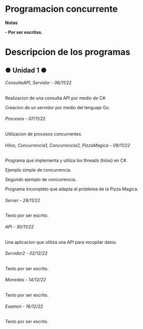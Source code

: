 # Programacion concurrente

<!----Notas---->
**Notas**

**- Por ser escritas.**
<!----Separador de las notas---->

<!----Directorio con descripcion de los programas---->
# Descripcion de los programas
## ● Unidad 1 ●
###### ConsultaAPI, Servidor - 06/11/22
Realizacion de una consulta API por medio de C#.

<!----Separador---->

Creacion de un servidor por medio del lenguaje Go.

<!----Separador---->

###### Procesos - 07/11/22
Utilizacion de procesos concurrentes.

<!----Separador---->

###### Hilos, Concurrencia1, Concurrencia2, PizzaMagica - 09/11/22
Programa que implementa y utiliza los threads (hilos) en C#.

<!----Separador---->

Ejemplo simple de concurrencia.

<!----Separador---->

Segundo ejemplo de concurrencia.

<!----Separador---->

Programa incompleto que adapta el problema de la Pizza Magica.

<!----Separador---->

###### Server - 28/11/22
Texto por ser escrito.

<!----Separador---->

###### API - 30/11/22
Una aplicacion que utiliza una API para recopilar datos.

<!----Separador---->

###### Servidor2 - 02/12/22
Texto por ser escrito.

<!----Separador---->

###### Monedas - 14/12/22
Texto por ser escrito.

<!----Separador---->

###### Examen - 16/12/22
Texto por ser escrito.
<!----Separador del directorio con descripcion de los programas---->